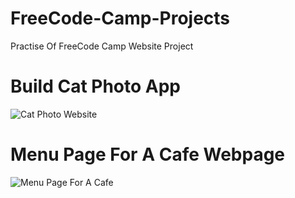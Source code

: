 # FreeCode-Camp-Projects

Practise Of FreeCode Camp Website Project

# Build Cat Photo App

![Cat Photo Website](https://github.com/user-attachments/assets/95144a14-ac9c-4525-9ccc-1c861cffa92e)

# Menu Page For A Cafe Webpage

![Menu Page For A Cafe](https://github.com/user-attachments/assets/f7ae2571-f50e-4b5d-a435-dfe6a6d85d4a)

